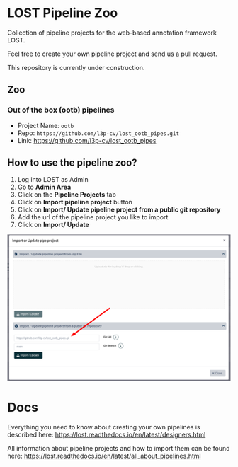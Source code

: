 # LOST Pipeline Zoo 

Collection of pipeline projects for the web-based annotation framework LOST.

Feel free to create your own pipeline project and send us a pull request.

This repository is currently under construction.

## Zoo
### Out of the box (ootb) pipelines
* Project Name: `ootb`
* Repo: `https://github.com/l3p-cv/lost_ootb_pipes.git`
* Link: https://github.com/l3p-cv/lost_ootb_pipes

## How to use the pipeline zoo?
1. Log into LOST as Admin
2. Go to **Admin Area**
3. Click on the **Pipeline Projects** tab
4. Click on **Import pipeline project** button
5. Click on **Import/ Update pipeline project from a public git repository**
6. Add the url of the pipeline project you like to import
7. Click on **Import/ Update**

![Import pipe project from url](2022-05-04-16-52-56.png)
# Docs
Everything you need to know about creating your own pipelines is described here:
https://lost.readthedocs.io/en/latest/designers.html

All information about pipeline projects and how to import them can be found here:
https://lost.readthedocs.io/en/latest/all_about_pipelines.html
